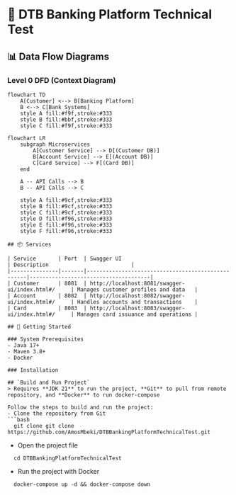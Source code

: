 # 🏦 DTB Banking Platform Technical Test

## 📊 Data Flow Diagrams

### Level 0 DFD (Context Diagram)
```mermaid
flowchart TD
    A[Customer] <--> B[Banking Platform]
    B <--> C[Bank Systems]
    style A fill:#f9f,stroke:#333
    style B fill:#bbf,stroke:#333
    style C fill:#f9f,stroke:#333

flowchart LR
    subgraph Microservices
        A[Customer Service] --> D[(Customer DB)]
        B[Account Service] --> E[(Account DB)]
        C[Card Service] --> F[(Card DB)]
    end
    
    A -- API Calls --> B
    B -- API Calls --> C
    
    style A fill:#9cf,stroke:#333
    style B fill:#9cf,stroke:#333
    style C fill:#9cf,stroke:#333
    style D fill:#f96,stroke:#333
    style E fill:#f96,stroke:#333
    style F fill:#f96,stroke:#333

## 📦 Services

| Service       | Port  | Swagger UI                                        | Description                          |
|---------------|-------|---------------------------------------------------|--------------------------------------|
| Customer      | 8081  | http://localhost:8081/swagger-ui/index.html#/     | Manages customer profiles and data   |
| Account       | 8082  | http://localhost:8082/swagger-ui/index.html#/     | Handles accounts and transactions    |
| Card          | 8083  | http://localhost:8083/swagger-ui/index.html#/     | Manages card issuance and operations |

## 🚀 Getting Started

### System Prerequisites
- Java 17+
- Maven 3.8+
- Docker

### Installation

## `Build and Run Project`
> Requires **JDK 21** to run the project, **Git** to pull from remote repository, and **Docker** to run docker-compose

Follow the steps to build and run the project:
- Clone the repository from Git
```bash
  git clone git clone https://github.com/AmosMbeki/DTBBankingPlatformTechnicalTest.git 
```
- Open the project file
```shell
  cd DTBBankingPlatformTechnicalTest 
```
- Run the project with Docker
```shell
  docker-compose up -d && docker-compose down